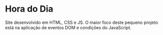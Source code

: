 # Hora do Dia
Site desenvolvido em HTML, CSS e JS.
O maior foco deste pequeno projeto está na aplicação de eventos DOM e condições do JavaScript.
